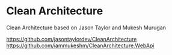 # Clean Architecture
Clean Architecture based on Jason Taylor and Mukesh Murugan

https://github.com/jasontaylordev/CleanArchitecture
<br/>
https://github.com/iammukeshm/CleanArchitecture.WebApi

